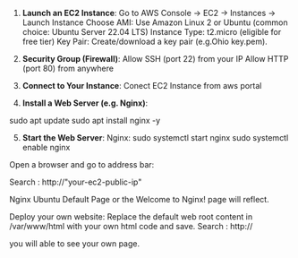 1. **Launch an EC2 Instance**:
Go to AWS Console → EC2 → Instances → Launch Instance
Choose AMI: Use Amazon Linux 2 or Ubuntu (common choice: Ubuntu Server 22.04 LTS)
Instance Type: t2.micro (eligible for free tier)
Key Pair: Create/download a key pair (e.g.Ohio key.pem).

2. **Security Group (Firewall)**:
Allow SSH (port 22) from your IP
Allow HTTP (port 80) from anywhere

3. **Connect to Your Instance**:
Conect EC2 Instance from aws portal 

4. **Install a Web Server (e.g. Nginx)**:

sudo apt update
sudo apt install nginx -y

5. **Start the Web Server**:
Nginx:
sudo systemctl start nginx
sudo systemctl enable nginx

Open a browser and go to address bar:

Search :  http://"your-ec2-public-ip"

Nginx Ubuntu Default Page or the Welcome to Nginx! page will reflect.

Deploy your own website:  Replace the default web root content in /var/www/html with your own html code and save. 
Search :  http://<your-ec2-public-ip>

you will able to see your own page. 
